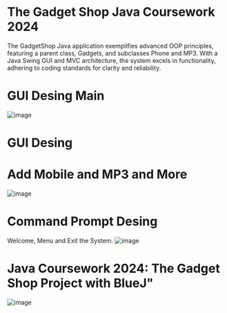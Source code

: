# The Gadget Shop Java Coursework 2024
The GadgetShop Java application exemplifies advanced OOP principles, featuring a parent class, Gadgets, and subclasses Phone and MP3. With a Java Swing GUI and MVC architecture, the system excels in functionality, adhering to coding standards for clarity and reliability.
# GUI Desing Main 
![image](https://github.com/emiliobs/TheGadgetShopJavaCoursework/assets/3122465/d3ea7e9d-b0bf-4498-9178-c7ef60911aa2)
##
# GUI Desing
# Add Mobile and MP3 and More
![image](https://github.com/emiliobs/TheGadgetShopJavaCoursework/assets/3122465/359aac9a-c3c3-4664-ba44-80687d4c43b4)





  ##
 # Command Prompt Desing
  Welcome, Menu and Exit the System.
  ![image](https://github.com/emiliobs/TheGadgetShopJavaCoursework/assets/3122465/b8766540-c9df-42d6-941d-978966cf1239)

 # Java Coursework 2024: The Gadget Shop Project with BlueJ"
  
![image](https://github.com/emiliobs/TheGadgetShopJavaCoursework/assets/3122465/6376cf1d-b5fe-4395-b0bc-31d15b3b2290)

















